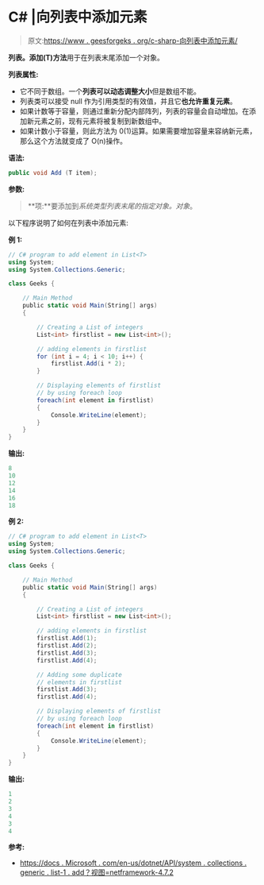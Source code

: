 # C# |向列表中添加元素

> 原文:[https://www . geesforgeks . org/c-sharp-向列表中添加元素/](https://www.geeksforgeeks.org/c-sharp-adding-an-element-to-the-list/)

**列表。添加(T)方法**用于在列表末尾添加一个对象。

**列表属性:**

*   它不同于数组。一个**列表可以动态调整大小**但是数组不能。
*   列表类可以接受 null 作为引用类型的有效值，并且它**也允许重复元素**。
*   如果计数等于容量，则通过重新分配内部阵列，列表的容量会自动增加。在添加新元素之前，现有元素将被复制到新数组中。
*   如果计数小于容量，则此方法为 0(1)运算。如果需要增加容量来容纳新元素，那么这个方法就变成了 O(n)操作。

**语法:**

```cs
public void Add (T item);
```

**参数:**

> **项:**要添加到*系统类型列表末尾的指定对象。对象*。

以下程序说明了如何在列表中添加元素:

**例 1:**

```cs
// C# program to add element in List<T>
using System;
using System.Collections.Generic;

class Geeks {

    // Main Method
    public static void Main(String[] args)
    {

        // Creating a List of integers
        List<int> firstlist = new List<int>();

        // adding elements in firstlist
        for (int i = 4; i < 10; i++) {
            firstlist.Add(i * 2);
        }

        // Displaying elements of firstlist
        // by using foreach loop
        foreach(int element in firstlist)
        {
            Console.WriteLine(element);
        }
    }
}
```

**输出:**

```cs
8
10
12
14
16
18

```

**例 2:**

```cs
// C# program to add element in List<T>
using System;
using System.Collections.Generic;

class Geeks {

    // Main Method
    public static void Main(String[] args)
    {

        // Creating a List of integers
        List<int> firstlist = new List<int>();

        // adding elements in firstlist
        firstlist.Add(1);
        firstlist.Add(2);
        firstlist.Add(3);
        firstlist.Add(4);

        // Adding some duplicate
        // elements in firstlist
        firstlist.Add(3);
        firstlist.Add(4);

        // Displaying elements of firstlist
        // by using foreach loop
        foreach(int element in firstlist)
        {
            Console.WriteLine(element);
        }
    }
}
```

**输出:**

```cs
1
2
3
4
3
4

```

**参考:**

*   [https://docs . Microsoft . com/en-us/dotnet/API/system . collections . generic . list-1 . add？视图=netframework-4.7.2](https://docs.microsoft.com/en-us/dotnet/api/system.collections.generic.list-1.add?view=netframework-4.7.2)